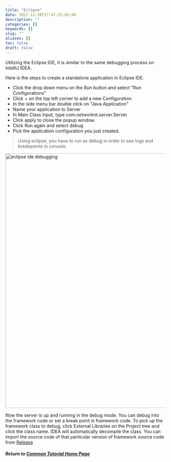 ```yaml
---
title: "Eclipse"
date: 2017-12-20T17:47:25-05:00
description: ""
categories: []
keywords: []
slug: ""
aliases: []
toc: false
draft: false
---
```



Utilizing the Eclipse IDE, it is similar to the same debugging process on IntelliJ IDEA.

Here is the steps to create a standalone application in Eclipse IDE.

* Click the drop down menu on the *Run* button and select "Run Configurations"
* Click + on the top left corner to add a new Configuration.
* In the side menu bar double click on "Java Application"
* Name your application to Server
* In Main Class input, type com.networknt.server.Server
* Click apply to close the popup window.
* Click Run again and select debug
* Pick the application configuration you just created.

>Using eclipse, you have to run as debug in order to see logs and breakpoints in console.


<!-- Utilizing HTML tag here due to inline size change required -->
<img src="/images/eclipse-ide-debug.png" alt="eclipse ide debugging" style="width:800px;"/>




Now the server is up and running in the debug mode. You can debug into the framework
code or set a break point in framework code. To pick up the framework class to debug, 
click External Libraries on the Project tree and click the class name. IDEA will
automatically decompile the class. You can import the source code of that particular
version of framework source code from [Release](https://github.com/networknt/light-4j/releases)

##### Return to [Common Tutorial Home Page](/tutorial/common)


